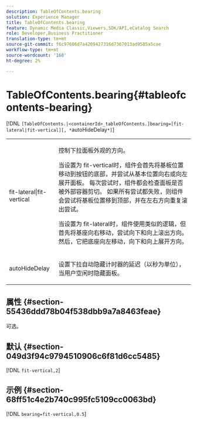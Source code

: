 ```yaml
---
description: TableOfContents.bearing
solution: Experience Manager
title: TableOfContents.bearing
feature: Dynamic Media Classic,Viewers,SDK/API,eCatalog Search
role: Developer,Business Practitioner
translation-type: tm+mt
source-git-commit: f6c97606d7a4209427316d7367013ad9585a5cae
workflow-type: tm+mt
source-wordcount: '168'
ht-degree: 2%

---
```



# TableOfContents.bearing{#tableofcontents-bearing}

[!DNL `[TableOfContents.|<containerId>_tableOfContents.]bearing=[fit-lateral|fit-vertical][, *`autoHideDelay`*]`]

<table id="table_5151E6EA076C4AAD8D952A09E1F17C44"> 
 <tbody> 
  <tr> 
   <td> <p> <span class="codeph"> fit-lateral|fit-vertical</span> </p> </td> 
   <td> <p> 控制下拉面板外观的方向。 </p> <p>当设置为<span class="codeph"> fit-vertical</span>时，组件会首先将基板位置移动到按钮的底部，并尝试从基本位置向右或向左展开面板。 每次尝试时，组件都会检查面板是否被外部容器剪切。 如果所有尝试都失败，则组件会尝试将基板位置移到顶部，并在左右方向重复滚出尝试。 </p> <p>当设置为<span class="codeph"> fit-lateral</span>时，组件使用类似的逻辑，但首先将基座向右移动，尝试向下和向上滚出方向。 然后，它把底座向左移动，向下和向上展开方向。 </p> </td> 
  </tr> 
  <tr> 
   <td> <p> <span class="codeph"><span class="varname"> autoHideDelay</span></span> </p> </td> 
   <td> <p> 设置下拉自动隐藏计时器的延迟（以秒为单位），当用户空闲时隐藏面板。 </p> </td> 
  </tr> 
 </tbody> 
</table>

## 属性 {#section-55436ddd78b04f538dbb9a7a8463feae}

可选。

## 默认 {#section-049d3f94c9794510906c6f81d6cc5485}

[!DNL `fit-vertical,2`]

## 示例 {#section-68ff51c4e2b740c995fc5109cc0063bd}

[!DNL `bearing=fit-vertical,0.5`]
